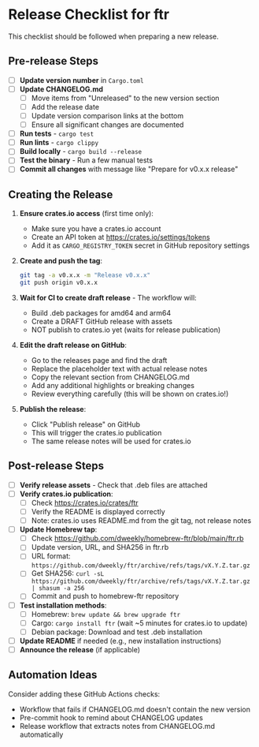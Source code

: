 # Release Checklist for ftr

This checklist should be followed when preparing a new release.

## Pre-release Steps

- [ ] **Update version number** in `Cargo.toml`
- [ ] **Update CHANGELOG.md**
  - [ ] Move items from "Unreleased" to the new version section
  - [ ] Add the release date
  - [ ] Update version comparison links at the bottom
  - [ ] Ensure all significant changes are documented
- [ ] **Run tests** - `cargo test`
- [ ] **Run lints** - `cargo clippy`
- [ ] **Build locally** - `cargo build --release`
- [ ] **Test the binary** - Run a few manual tests
- [ ] **Commit all changes** with message like "Prepare for v0.x.x release"

## Creating the Release

1. **Ensure crates.io access** (first time only):
   - Make sure you have a crates.io account
   - Create an API token at https://crates.io/settings/tokens
   - Add it as `CARGO_REGISTRY_TOKEN` secret in GitHub repository settings

2. **Create and push the tag**:
   ```bash
   git tag -a v0.x.x -m "Release v0.x.x"
   git push origin v0.x.x
   ```

3. **Wait for CI to create draft release** - The workflow will:
   - Build .deb packages for amd64 and arm64
   - Create a DRAFT GitHub release with assets
   - NOT publish to crates.io yet (waits for release publication)

4. **Edit the draft release on GitHub**:
   - Go to the releases page and find the draft
   - Replace the placeholder text with actual release notes
   - Copy the relevant section from CHANGELOG.md
   - Add any additional highlights or breaking changes
   - Review everything carefully (this will be shown on crates.io!)
   
5. **Publish the release**:
   - Click "Publish release" on GitHub
   - This will trigger the crates.io publication
   - The same release notes will be used for crates.io

## Post-release Steps

- [ ] **Verify release assets** - Check that .deb files are attached
- [ ] **Verify crates.io publication**:
  - [ ] Check https://crates.io/crates/ftr
  - [ ] Verify the README is displayed correctly
  - [ ] Note: crates.io uses README.md from the git tag, not release notes
- [ ] **Update Homebrew tap**:
  - [ ] Check https://github.com/dweekly/homebrew-ftr/blob/main/ftr.rb
  - [ ] Update version, URL, and SHA256 in ftr.rb
  - [ ] URL format: `https://github.com/dweekly/ftr/archive/refs/tags/vX.Y.Z.tar.gz`
  - [ ] Get SHA256: `curl -sL https://github.com/dweekly/ftr/archive/refs/tags/vX.Y.Z.tar.gz | shasum -a 256`
  - [ ] Commit and push to homebrew-ftr repository
- [ ] **Test installation methods**:
  - [ ] Homebrew: `brew update && brew upgrade ftr`
  - [ ] Cargo: `cargo install ftr` (wait ~5 minutes for crates.io to update)
  - [ ] Debian package: Download and test .deb installation
- [ ] **Update README** if needed (e.g., new installation instructions)
- [ ] **Announce the release** (if applicable)

## Automation Ideas

Consider adding these GitHub Actions checks:
- Workflow that fails if CHANGELOG.md doesn't contain the new version
- Pre-commit hook to remind about CHANGELOG updates
- Release workflow that extracts notes from CHANGELOG.md automatically